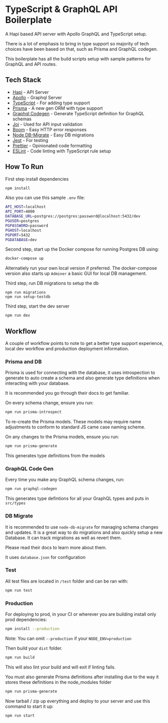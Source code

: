 # TypeScript & GraphQL API Boilerplate

A Hapi based API server with Apollo GraphQL and TypeScript setup.

There is a lot of emphasis to bring in type support so majority of tech choices have been based on that, such as Prisma and GraphQL codegen.

This boilerplate has all the build scripts setup with sample patterns for GraphQL and API routes.

## Tech Stack
- [Hapi](https://github.com/hapijs/hapi) - API Server
- [Apollo](https://github.com/apollographql/apollo-server) - Graphql Server
- [TypeScript](https://github.com/microsoft/TypeScript) - For adding type support
- [Prisma](https://github.com/prisma/prisma) - A new gen ORM with type support
- [Graphql Codegen](https://github.com/dotansimha/graphql-code-generator) - Generate TypeScript definition for GraphQL schemas
- [Joi](https://github.com/hapijs/joi) - Used for API input validation
- [Boom](https://github.com/hapijs/boom) - Easy HTTP error responses
- [Node DB-Migrate](https://github.com/db-migrate/node-db-migrate) - Easy DB migrations
- [Jest](https://github.com/facebook/jest) - For testing
- [Prettier](https://github.com/prettier/prettier) - Opinionated code formatting
- [ESLint](https://github.com/eslint/eslint) - Code linting with TypeScript rule setup

## How To Run

First step install dependencies
```bash
npm install
```
Also you can use this sample `.env` file:
```bash
API_HOST=localhost
API_PORT=4000
DATABASE_URL=postgres://postgres:password@localhost:5432/dev
PGUSER=postgres
PGPASSWORD=password
PGHOST=localhost
PGPORT=5432
PGDATABASE=dev
```

Second step, start up the Docker compose for running Postgres DB using:
```bash
docker-compose up
```
Alternatiely run your own local version if preferred. The docker-compose version also starts up `Adminer` a basic GUI for local DB management.

Third step, run DB migrations to setup the db
```
npm run migrations
npm run setup-testdb
```

Third step, start the dev server
```bash
npm run dev
```

## Workflow

A couple of workflow points to note to get a better type support experience, local dev workflow and production deployment information.

### Prisma and DB

Prisma is used for connecting with the database, it uses introspection to generate to auto create a schema and also generate type definitions when interacting with your database.

It is recommended you go through their docs to get familiar.

On every schema change, ensure you run:
```bash
npm run prisma-introspect
```

To re-create the Prisma models. These models may require name adjustments to conform to standard JS came case naming scheme.

On any changes to the Prisma models, ensure you run:
```bash
npm run prisma-generate
```

This generates type definitions from the models

### GraphQL Code Gen

Every time you make any GraphQL schema changes, run:
```bash
npm run graphql-codegen
```
This generates type defintions for all your GraphQL types and puts in `src/types`

### DB Migrate

It is recommended to use `node-db-migrate` for managing schema changes and updates. It is a great way to do migrations and also quickly setup a new Database. It can track migrations as well as revert them.

Please read their docs to learn more about them.

It uses `database.json` for configuration

### Test

All test files are located in `/test` folder and can be ran with:

```bash
npm run test
```

### Production

For deploying to prod, in your CI or wherever you are building install only prod dependencies:

```bash
npm install --production
```
Note: You can omit `--production` if your `NODE_ENV=production`

Then build your `dist` folder.
```bash
npm run build
```
This will also lint your build and will exit if linting fails.

You must also generate Prisma definitions after installing due to the way it stores these definitions in the node_modules folder

```bash
npm run prisma-generate
```

Now tarball / zip up everything and deploy to your server and use this command to start it up:

```bash
npm run start
```

